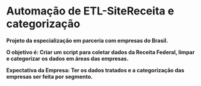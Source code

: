 # Automação de ETL-SiteReceita e categorização

**Projeto da especialização em parceria com empresas do Brasil.**  

**O objetivo é: Criar um script para coletar dados da Receita Federal, limpar e categorizar os dados em áreas das empresas.** 

**Expectativa da Empresa: Ter os dados tratados e a categorização das empresas ser feita por segmento.**
